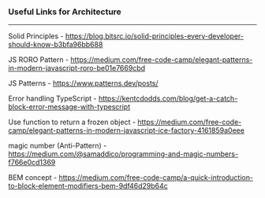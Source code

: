 ### Useful Links for Architecture
---

Solid Principles - https://blog.bitsrc.io/solid-principles-every-developer-should-know-b3bfa96bb688

JS RORO Pattern - https://medium.com/free-code-camp/elegant-patterns-in-modern-javascript-roro-be01e7669cbd

JS Patterns - https://www.patterns.dev/posts/

Error handling TypeScript - https://kentcdodds.com/blog/get-a-catch-block-error-message-with-typescript

Use function to return a frozen object - https://medium.com/free-code-camp/elegant-patterns-in-modern-javascript-ice-factory-4161859a0eee

magic number (Anti-Pattern) - https://medium.com/@samaddico/programming-and-magic-numbers-f766e0cd1369

BEM concept - https://medium.com/free-code-camp/a-quick-introduction-to-block-element-modifiers-bem-9df46d29b64c
